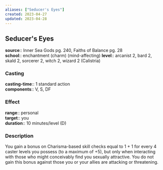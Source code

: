 ```yaml
---
aliases: ["Seducer's Eyes"]
created: 2023-04-27
updated: 2023-04-28
---
```


## Seducer's Eyes

**source**:: Inner Sea Gods pg. 240, Faiths of Balance pg. 28  
**school**:: enchantment (charm) (mind-affecting)
**level**:: arcanist 2, bard 2, skald 2, sorcerer 2, witch 2, wizard 2 (Calistria)

### Casting

**casting-time**:: 1 standard action  
**components**:: V, S, DF

### Effect

**range**:: personal  
**target**:: you  
**duration**:: 10 minutes/level (D)

### Description

You gain a bonus on Charisma-based skill checks equal to 1 + 1 for every 4 caster levels you possess (to a maximum of +5), but only when interacting with those who might conceivably find you sexually attractive. You do not gain this bonus against those you or your allies are attacking or threatening.
